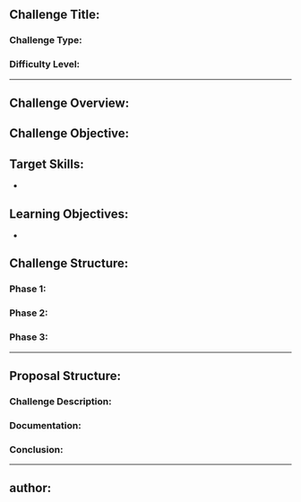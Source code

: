 ## Challenge Title:
### Challenge Type: 
### Difficulty Level: 

----------------------------
## Challenge Overview:


## Challenge Objective:


## Target Skills:
- 


## Learning Objectives:
- 

## Challenge Structure:
### Phase 1: 

### Phase 2: 

### Phase 3: 

----------------------------------------

## Proposal Structure:
### Challenge Description:

### Documentation:


### Conclusion:

---

## author:
